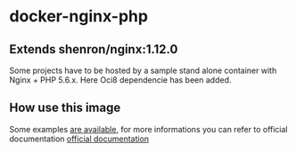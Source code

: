 # docker-nginx-php
## Extends shenron/nginx:1.12.0

Some projects have to be hosted by a sample stand alone container with Nginx + PHP 5.6.x.
Here Oci8 dependencie has been added.

## How use this image
Some examples [are available](https://github.com/shenron/docker-nginx/tree/master/nginx/examples), for more informations you can refer to official documentation [official documentation](https://hub.docker.com/_/nginx/) 
